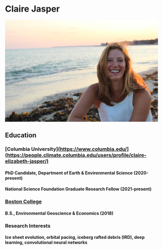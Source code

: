 # Claire Jasper
![me](IMG_2331.jpeg)
## Education 

### [Columbia University](https://www.columbia.edu/](https://people.climate.columbia.edu/users/profile/claire-elizabeth-jasper/) 
#### PhD Candidate, Department of Earth & Environmental Science (2020-present)
#### National Science Foundation Graduate Research Fellow (2021-present)

### [ Boston College](https://www.bc.edu/) 
#### B.S., Environmental Geoscience & Economics (2018) 

### Research Interests
#### Ice sheet evolution, orbital pacing, iceberg rafted debris (IRD), deep learning, convolutional neural networks
